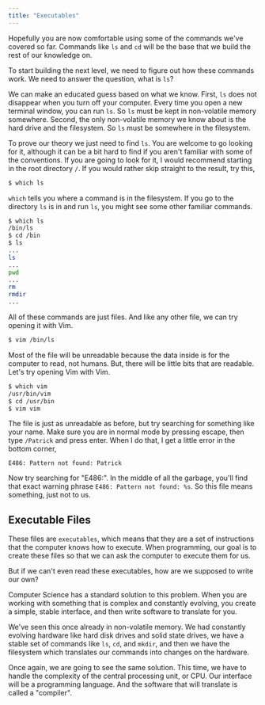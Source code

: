 ```yaml
---
title: "Executables"
---
```


Hopefully you are now comfortable using some of the commands we've covered so
far. Commands like `ls` and `cd` will be the base that we build the rest of our
knowledge on.

To start building the next level, we need to figure out how these commands work.
We need to answer the question, what is `ls`?

We can make an educated guess based on what we know. First, `ls` does not
disappear when you turn off your computer. Every time you open a new terminal
window, you can run `ls`. So `ls` must be kept in non-volatile memory somewhere.
Second, the only non-volatile memory we know about is the hard drive and the
filesystem. So `ls` must be somewhere in the filesystem.

To prove our theory we just need to find `ls`. You are welcome to go looking for
it, although it can be a bit hard to find if you aren't familiar with some of
the conventions. If you are going to look for it, I would recommend starting in
the root directory `/`. If you would rather skip straight to the result, try
this,

```bash
$ which ls
```

`which` tells you where a command is in the filesystem. If you go to the
directory `ls` is in and run `ls`, you might see some other familiar commands.

```bash
$ which ls
/bin/ls
$ cd /bin
$ ls
...
ls
...
pwd
...
rm
rmdir
...
```

All of these commands are just files. And like any other file, we can try
opening it with Vim.

```bash
$ vim /bin/ls
```

Most of the file will be unreadable because the data inside is for the computer
to read, not humans. But, there will be little bits that are readable. Let's try
opening Vim with Vim.

```bash
$ which vim
/usr/bin/vim
$ cd /usr/bin
$ vim vim
```

The file is just as unreadable as before, but try searching for something like
your name. Make sure you are in normal mode by pressing escape, then type
`/Patrick` and press enter. When I do that, I get a little error in the bottom
corner,

```
E486: Pattern not found: Patrick
```

Now try searching for "E486:". In the middle of all the garbage, you'll find
that exact warning phrase `E486: Pattern not found: %s`. So this file means
something, just not to us.

## Executable Files

These files are `executables`, which means that they are a set of instructions
that the computer knows how to execute. When programming, our goal is to create
these files so that we can ask the computer to execute them for us.

But if we can't even read these executables, how are we supposed to write our
own?

Computer Science has a standard solution to this problem. When you are working
with something that is complex and constantly evolving, you create a simple,
stable interface, and then write software to translate for you.

We've seen this once already in non-volatile memory. We had constantly evolving
hardware like hard disk drives and solid state drives, we have a stable set of
commands like `ls`, `cd`, and `mkdir`, and then we have the filesystem which
translates our commands into changes on the hardware.

Once again, we are going to see the same solution. This time, we have to handle
the complexity of the central processing unit, or CPU. Our interface will be a
programming language. And the software that will translate is called a
"compiler".
